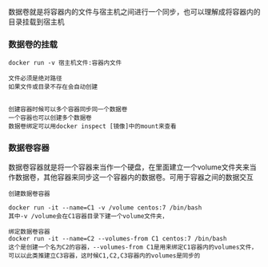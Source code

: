 数据卷就是将容器内的文件与宿主机之间进行一个同步，也可以理解成将容器内的目录挂载到宿主机

### 数据卷的挂载

    docker run -v 宿主机文件:容器内文件

    文件必须是绝对路径
    如果文件或目录不存在会自动创建

    
    创建容器时候可以多个容器同步同一个数据卷
    一个容器也可以创建多个数据卷
    数据卷绑定可以用docker inspect [镜像]中的mount来查看

### 数据卷容器

数据卷容器就是将一个容器来当作一个硬盘，在里面建立一个volume文件夹来当作数据卷，其他容器来同步这一个容器内的数据卷。可用于容器之间的数据交互

    创建数据卷容器

    docker run -it --name=C1 -v /volume centos:7 /bin/bash
    其中-v /volume会在C1容器目录下建一个volume文件夹，

    绑定数据卷容器
    docker run -it --name=C2 --volumes-from C1 centos:7 /bin/bash
    这个是创建一个名为C2的容器，--volumes-from C1是用来绑定C1容器内的volumes文件，可以以此类推建立C3容器，这时候C1,C2,C3容器内的volumes是同步的